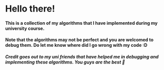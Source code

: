 # Hello there!

#### This is a collection of my algorithms that I have implemented during my university course. 
#### Note that the algorithms may not be perfect and you are welcomed to debug them. Do let me know where did I go wrong with my code :D
##### Credit goes out to my uni friends that have helped me in debugging and implementing these algorithms. You guys are the best 💝 
